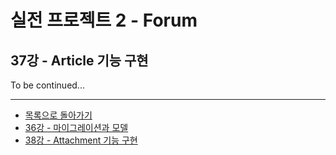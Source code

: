 # 실전 프로젝트 2 - Forum

## 37강 - Article 기능 구현

To be continued...

---

- [목록으로 돌아가기](../readme.md)
-   [36강 - 마이그레이션과 모델](36-models.md)
-   [38강 - Attachment 기능 구현](37-attachment.md)